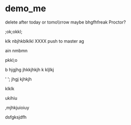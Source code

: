 # demo_me
delete after today or tomo\\\rrow maybe bhgfhfreak Proctor?



;ok;okkl;

klk
nbjhkblklkl
XXXX push to master ag

ain nmbmn




pkkl;o

b hjgjhg jhkkjhkjh k
kljlkj

'
';
jhgj
kjhkjh




klklk




ukihiu



,mjhkjuioiuy


dsfgksjdfh
